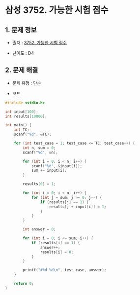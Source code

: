 # 삼성 3752. 가능한 시험 점수

## 1. 문제 정보

- 출처 : [3752. 가능한 시험 점수](https://swexpertacademy.com/main/code/problem/problemDetail.do?contestProbId=AWHPkqBqAEsDFAUn&categoryId=AWHPkqBqAEsDFAUn&categoryType=CODE)

- 난이도 : D4

## 2. 문제 해결

- 문제 유형 : 단순 

- 코드
```c++
#include <stdio.h>

int input[100];
int results[10000];

int main() {
	int TC;
	scanf("%d", &TC);

	for (int test_case = 1; test_case <= TC; test_case++) {
		int n, sum = 0;
		scanf("%d", &n);

		for (int i = 0; i < n; i++) {
			scanf("%d", &input[i]);
			sum += input[i];
		}

		results[0] = 1;

		for (int i = 0; i < n; i++) {
			for (int j = sum; j >= 0; j--) {
				if (results[j] == 1) {
					results[j + input[i]] = 1;
				}
			}
		}

		int answer = 0;

		for (int i = 0; i <= sum; i++) {
			if (results[i] == 1) {
				answer++;
				results[i] = 0;
			}
		}

		printf("#%d %d\n", test_case, answer);
	}

	return 0;
}
```
